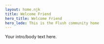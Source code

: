```yaml
---
layout: home.njk
title: Welcome Friend
hero_title: Welcome Friend
hero_lede: This is the Flush community home
---
```

Your intro/body text here.
